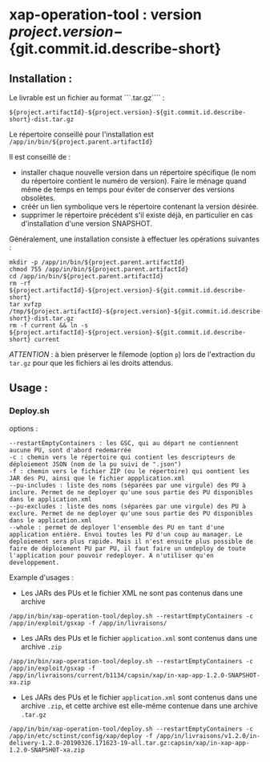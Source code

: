 # xap-operation-tool : version ${project.version}-${git.commit.id.describe-short}

## Installation : 

Le livrable est un fichier au format ```.tar.gz```` :
```
${project.artifactId}-${project.version}-${git.commit.id.describe-short}-dist.tar.gz
```

Le répertoire conseillé pour l'installation est ```/app/in/bin/${project.parent.artifactId}```

Il est conseillé de :
- installer chaque nouvelle version dans un répertoire spécifique (le nom du répertoire contient le numéro de version). Faire le ménage quand même de temps en temps pour éviter de conserver des versions obsolètes.
- créér un lien symbolique vers le répertoire contenant la version désirée.
- supprimer le répertoire précédent s'il existe déjà, en particulier en cas d'installation d'une version SNAPSHOT.

Généralement, une installation consiste à effectuer les opérations suivantes :

```
mkdir -p /app/in/bin/${project.parent.artifactId}
chmod 755 /app/in/bin/${project.parent.artifactId}
cd /app/in/bin/${project.parent.artifactId}
rm -rf ${project.artifactId}-${project.version}-${git.commit.id.describe-short}
tar xvfzp /tmp/${project.artifactId}-${project.version}-${git.commit.id.describe-short}-dist.tar.gz
rm -f current && ln -s ${project.artifactId}-${project.version}-${git.commit.id.describe-short} current 
```

*ATTENTION* : à bien préserver le filemode (option ```p```) lors de l'extraction du ````tar.gz```` pour que les fichiers ai les droits attendus.

## Usage :

### Deploy.sh

options :
```
--restartEmptyContainers : les GSC, qui au départ ne contiennent aucune PU, sont d'abord redemarrée
-c : chemin vers le répertoire qui contient les descripteurs de déploiement JSON (nom de la pu suivi de ".json")
-f : chemin vers le fichier ZIP (ou le répertoire) qui oontient les JAR des PU, ainsi que le fichier appplication.xml
--pu-includes : liste des noms (séparées par une virgule) des PU à inclure. Permet de ne deployer qu'une sous partie des PU disponibles dans le application.xml
--pu-excludes : liste des noms (séparées par une virgule) des PU à exclure. Permet de ne deployer qu'une sous partie des PU disponibles dans le application.xml
--whole : permet de deployer l'ensemble des PU en tant d'une application entière. Envoi toutes les PU d'un coup au manager. Le deploiement sera plus rapide. Mais il n'est ensuite plus possible de faire de déploiement PU par PU, il faut faire un undeploy de toute l'application pour pouvoir redeployer. A n'utiliser qu'en developpement.
```

Example d'usages : 

* Les JARs des PUs et le fichier XML ne sont pas contenus dans une archive
```
/app/in/bin/xap-operation-tool/deploy.sh --restartEmptyContainers -c /app/in/exploit/gsxap -f /app/in/livraisons/
```

* Les JARs des PUs et le fichier ```application.xml``` sont contenus dans une archive ```.zip```
```
/app/in/bin/xap-operation-tool/deploy.sh --restartEmptyContainers -c /app/in/exploit/gsxap -f /app/in/livraisons/current/b1134/capsin/xap/in-xap-app-1.2.0-SNAPSHOT-xa.zip
```

* Les JARs des PUs et le fichier ```application.xml``` sont contenus dans une archive ```.zip```, et cette archive est elle-même contenue dans une archive ```.tar.gz```
```
/app/in/bin/xap-operation-tool/deploy.sh --restartEmptyContainers -c /app/in/etc/sctinst/config/xap/deploy -f /app/in/livraisons/v1.2.0/in-delivery-1.2.0-20190326.171623-19-all.tar.gz:capsin/xap/in-xap-app-1.2.0-SNAPSHOT-xa.zip
```

